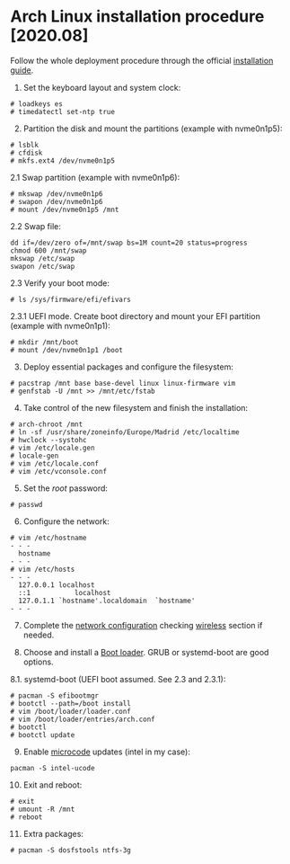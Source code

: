 # Arch Linux installation procedure [2020.08]

Follow the whole deployment procedure through the official [installation guide](https://wiki.archlinux.org/index.php/installation_guide).

1. Set the keyboard layout and system clock:
```
# loadkeys es
# timedatectl set-ntp true
```
2. Partition the disk and mount the partitions (example with nvme0n1p5):
```
# lsblk
# cfdisk
# mkfs.ext4 /dev/nvme0n1p5
```
2.1 Swap partition (example with nvme0n1p6):
```
# mkswap /dev/nvme0n1p6
# swapon /dev/nvme0n1p6
# mount /dev/nvme0n1p5 /mnt
```
2.2 Swap file:
```
dd if=/dev/zero of=/mnt/swap bs=1M count=20 status=progress
chmod 600 /mnt/swap
mkswap /etc/swap
swapon /etc/swap
```
2.3 Verify your boot mode:
```
# ls /sys/firmware/efi/efivars
```
2.3.1 UEFI mode. Create boot directory and mount your EFI partition (example with nvme0n1p1):
```
# mkdir /mnt/boot
# mount /dev/nvme0n1p1 /boot
```
3. Deploy essential packages and configure the filesystem:
```
# pacstrap /mnt base base-devel linux linux-firmware vim
# genfstab -U /mnt >> /mnt/etc/fstab
```
4. Take control of the new filesystem and finish the installation:
```
# arch-chroot /mnt
# ln -sf /usr/share/zoneinfo/Europe/Madrid /etc/localtime
# hwclock --systohc
# vim /etc/locale.gen
# locale-gen
# vim /etc/locale.conf
# vim /etc/vconsole.conf
```
5. Set the *root* password:
```
# passwd
```
6. Configure the network:
```
# vim /etc/hostname
- - -
  hostname
- - -
# vim /etc/hosts
- - -
  127.0.0.1 localhost
  ::1		    localhost
  127.0.1.1 `hostname'.localdomain	`hostname'
- - -
```
7. Complete the [network configuration](https://wiki.archlinux.org/index.php/Network_configuration) checking [wireless](https://wiki.archlinux.org/index.php/Network_configuration/Wireless) section if needed.

8. Choose and install a [Boot loader](https://wiki.archlinux.org/index.php/Boot_loader). GRUB or systemd-boot are good options.

8.1. systemd-boot (UEFI boot assumed. See 2.3 and 2.3.1):
```
# pacman -S efibootmgr
# bootctl --path=/boot install
# vim /boot/loader/loader.conf
# vim /boot/loader/entries/arch.conf
# bootctl
# bootctl update
```
9. Enable [microcode](https://wiki.archlinux.org/index.php/Microcode) updates (intel in my case):
```
pacman -S intel-ucode
```
10. Exit and reboot:
```
# exit
# umount -R /mnt
# reboot
```
11. Extra packages:
```
# pacman -S dosfstools ntfs-3g
```
